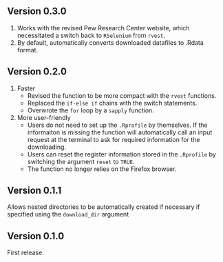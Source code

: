 ## Version 0.3.0
1. Works with the revised Pew Research Center website, which necessitated a switch back to `RSelenium` from `rvest`.  
1. By default, automatically converts downloaded datafiles to .Rdata format.

## Version 0.2.0
1. Faster
    + Revised the function to be more compact with the `rvest` functions.
    + Replaced the `if-else if` chains with the switch statements.
    + Overwrote the `for` loop by a `sapply` function.
1. More user-friendly
    + Users do not need to set up the `.Rprofile` by themselves. If the informaiton is missing the function will automatically call an input request at the terminal to ask for required information for the downloading.
    + Users can reset the register information stored in the `.Rprofile` by switching the argument `reset` to `TRUE`. 
    + The function no longer relies on the Firefox browser.


## Version 0.1.1
Allows nested directories to be automatically created if necessary if specified using the `download_dir` argument

## Version 0.1.0
First release.
